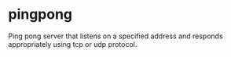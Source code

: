 # pingpong
Ping pong server that listens on a specified address and responds appropriately using tcp or udp protocol.

